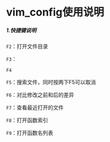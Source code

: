 # vim_config使用说明

##### 1.快捷键说明

`F2`：打开文件目录

`F3`：

`F4`

`F5`：搜索文件，同时按两下F5可以取消

`F6`：对比修改之前和后的差异

`F7`：查看最近打开的文件

`F8`：打开函数索引

`F9`：打开函数名列表